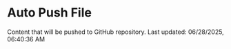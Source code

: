 # Auto Push File

Content that will be pushed to GitHub repository.
Last updated: 06/28/2025, 06:40:36 AM